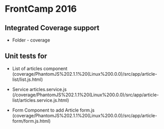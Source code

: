 # FrontCamp 2016

## Integrated Coverage support

 - Folder - coverage

## Unit tests for

 - List of articles component (coverage/PhantomJS%202.1.1%20(Linux%200.0.0)/src/app/article-list/list.js.html)

 - Service articles.service.js (/coverage/PhantomJS%202.1.1%20(Linux%200.0.0)/src/app/article-list/articles.service.js.html)

 - Form Component to add Article form.js  (coverage/PhantomJS%202.1.1%20(Linux%200.0.0)/src/app/article-form/form.js.html) 
